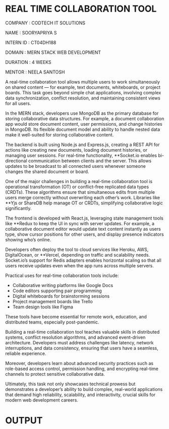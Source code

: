 # REAL TIME COLLABORATION TOOL

COMPANY : CODTECH IT SOLUTIONS

NAME : SOORYAPRIYA S

INTERN ID : CT04DH188

DOMAIN : MERN STACK WEB DEVELOPMENT

DURATION : 4 WEEKS

MENTOR : NEELA SANTOSH

   A real-time collaboration tool allows multiple users to work simultaneously on shared content — for example, text documents, whiteboards, or project boards. This task goes beyond simple chat applications, involving complex data synchronization, conflict resolution, and maintaining consistent views for all users.

In the MERN stack, developers use MongoDB as the primary database for storing collaborative data structures. For example, a document collaboration app would store document content, user permissions, and change histories in MongoDB. Its flexible document model and ability to handle nested data make it well-suited for storing collaborative content.

The backend is built using Node.js and Express.js, creating a REST API for actions like creating new documents, loading document histories, or managing user sessions. For real-time functionality, **Socket.io enables bi-directional communication between clients and the server. This allows updates to be broadcast to all connected users whenever someone changes the shared document or board.

One of the major challenges in building a real-time collaboration tool is operational transformation (OT) or conflict-free replicated data types (CRDTs). These algorithms ensure that simultaneous edits from multiple users merge correctly without overwriting each other’s work. Libraries like **Yjs or ShareDB help manage OT or CRDTs, simplifying collaborative logic significantly.

The frontend is developed with React.js, leveraging state management tools like **Redux to keep the UI in sync with server updates. For example, a collaborative document editor would update text content instantly as users type, show cursor positions for other users, and display presence indicators showing who’s online.

Developers often deploy the tool to cloud services like Heroku, AWS, DigitalOcean, or **Vercel, depending on traffic and scalability needs. Socket.io’s support for Redis adapters enables horizontal scaling so that all users receive updates even when the app runs across multiple servers.

Practical uses for real-time collaboration tools include:

* Collaborative writing platforms like Google Docs
* Code editors supporting pair programming
* Digital whiteboards for brainstorming sessions
* Project management boards like Trello
* Team design tools like Figma

These tools have become essential for remote work, education, and distributed teams, especially post-pandemic.

Building a real-time collaboration tool teaches valuable skills in distributed systems, conflict resolution algorithms, and advanced event-driven architecture. Developers must address challenges like latency, network interruptions, and data consistency, ensuring that users have a seamless, reliable experience.

Moreover, developers learn about advanced security practices such as role-based access control, permission handling, and encrypting real-time channels to protect sensitive collaborative data.

Ultimately, this task not only showcases technical prowess but demonstrates a developer’s ability to build complex, real-world applications that demand high reliability, scalability, and interactivity, crucial skills for modern web development careers.

# OUTPUT

